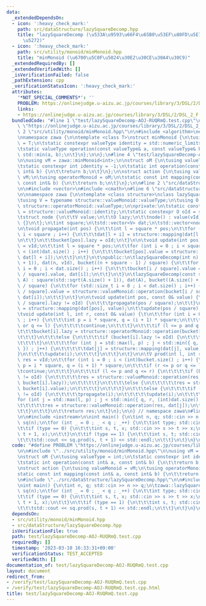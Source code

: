 ```yaml
---
data:
  _extendedDependsOn:
  - icon: ':heavy_check_mark:'
    path: src/dataStructure/lazySquareDecomp.hpp
    title: "lazySquareDecomp (\u533A\u9593\u66F4\u65B0\u53EF\u80FD\u5E73\u65B9\u5206\
      \u5272)"
  - icon: ':heavy_check_mark:'
    path: src/utility/monoid/minMonoid.hpp
    title: "minMonoid (\u6700\u5C0F\u5024\u30E2\u30CE\u30A4\u30C9)"
  _extendedRequiredBy: []
  _extendedVerifiedWith: []
  _isVerificationFailed: false
  _pathExtension: cpp
  _verificationStatusIcon: ':heavy_check_mark:'
  attributes:
    '*NOT_SPECIAL_COMMENTS*': ''
    PROBLEM: https://onlinejudge.u-aizu.ac.jp/courses/library/3/DSL/2/DSL_2_F
    links:
    - https://onlinejudge.u-aizu.ac.jp/courses/library/3/DSL/2/DSL_2_F
  bundledCode: "#line 1 \"test/lazySquareDecomp-AOJ-RUQRmQ.test.cpp\"\n#define PROBLEM\
    \ \"https://onlinejudge.u-aizu.ac.jp/courses/library/3/DSL/2/DSL_2_F\"\n\n#line\
    \ 2 \"src/utility/monoid/minMonoid.hpp\"\n\n#include <algorithm>\n#include <limits>\n\
    \nnamespace zawa {\n\ntemplate <class T>\nstruct minMonoid {\n\tusing valueType\
    \ = T;\n\tstatic constexpr valueType identity = std::numeric_limits<valueType>::max();\n\
    \tstatic valueType operation(const valueType& a, const valueType& b) {\n\t\treturn\
    \ std::min(a, b);\n\t}\n};\n\n};\n#line 4 \"test/lazySquareDecomp-AOJ-RUQRmQ.test.cpp\"\
    \n\nusing vM = zawa::minMonoid<int>;\n\nstruct oM {\n\tusing valueType = int;\n\
    \tstatic constexpr int identity = -1;\n\tstatic int operation(const int& a, const\
    \ int& b) {\n\t\treturn b;\n\t}\n};\n\nstruct action {\n\tusing valueMonoid =\
    \ vM;\n\tusing operatorMonoid = oM;\n\tstatic const int mapping(const int& a,\
    \ const int& b) {\n\t\treturn b;\n\t}\n};\n\n#line 2 \"src/dataStructure/lazySquareDecomp.hpp\"\
    \n\n#include <vector>\n#include <cmath>\n#line 6 \"src/dataStructure/lazySquareDecomp.hpp\"\
    \n\nnamespace zawa {\n\ntemplate <class structure>\nclass lazySquareDecomp {\n\
    \tusing V = typename structure::valueMonoid::valueType;\n\tusing O = typename\
    \ structure::operatorMonoid::valueType;\n\nprivate:\n\tstatic constexpr V vId\
    \ = structure::valueMonoid::identity;\n\tstatic constexpr O oId = structure::operatorMonoid::identity;\n\
    \tstruct node {\n\t\tV value;\n\t\tO lazy;\n\t\tnode() : value(vId), lazy(oId)\
    \ {}\n\t};\n\tint square;\n\tstd::vector<V> dat;\n\tstd::vector<node> bucket;\n\
    \n\tvoid propagate(int pos) {\n\t\tint l = square * pos;\n\t\tfor (int i = 0 ;\
    \ i < square ; i++) {\n\t\t\tdat[l + i] = structure::mapping(dat[l + i], bucket[pos].lazy);\t\
    \n\t\t}\n\t\tbucket[pos].lazy = oId;\n\t}\n\n\tvoid update(int pos) {\n\t\tbucket[pos].value\
    \ = vId;\n\t\tint l = square * pos;\n\t\tfor (int i = 0 ; i < square and l + i\
    \ < (int)dat.size() ; i++) {\n\t\t\tbucket[pos].value = structure::valueMonoid::operation(bucket[pos].value,\
    \ dat[l + i]);\n\t\t}\n\t}\n\t\npublic:\n\tlazySquareDecomp(int n) : square(std::sqrt(n\
    \ + 1)), dat(n, vId), bucket((n + square - 1) / square) {\n\t\tfor (std::size_t\
    \ i = 0 ; i < dat.size() ; i++) {\n\t\t\tbucket[i / square].value = structure::valueMonoid::operation(bucket[i\
    \ / square].value, dat[i]);\n\t\t}\n\t}\n\tlazySquareDecomp(const std::vector<V>&\
    \ A) : square(std::sqrt(A.size() + 1)), dat(A), bucket((A.size() + square - 1)\
    \ / square) {\n\t\tfor (std::size_t i = 0 ; i < dat.size() ; i++) {\n\t\t\tbucket[i\
    \ / square].value = structure::valueMonoid::operation(bucket[i / square].value,\
    \ dat[i]);\n\t\t}\n\t}\n\n\tvoid update(int pos, const O& value) {\n\t\tif (bucket[pos\
    \ / square].lazy != oId) {\n\t\t\tpropagate(pos / square);\n\t\t}\n\t\tdat[pos]\
    \ = structure::mapping(dat[pos], value);\n\t\tupdate(pos / square);\n\t}\t\n\n\
    \tvoid update(int l, int r, const O& value) {\t\n\t\tfor (int i = 0 ; i < (int)bucket.size()\
    \ ; i++) {\n\t\t\tint p = i * square, q = (i + 1) * square;\n\t\t\tif (r <= p\
    \ or q <= l) {\n\t\t\t\tcontinue;\n\t\t\t}\n\t\t\tif (l <= p and q <= r) {\n\t\
    \t\t\tbucket[i].lazy = structure::operatorMonoid::operation(bucket[i].lazy, value);\n\
    \t\t\t}\n\t\t\telse {\n\t\t\t\tif (bucket[i].lazy != oId) {\n\t\t\t\t\tpropagate(i);\n\
    \t\t\t\t}\n\t\t\t\tfor (int j = std::max(l, p) ; j < std::min({ q, r, (int)dat.size()\
    \ }) ; j++) {\n\t\t\t\t\tdat[j] = structure::mapping(dat[j], value);\n\t\t\t\t\
    }\n\t\t\t\tupdate(i);\n\t\t\t}\n\t\t}\n\t}\n\n\tV prod(int l, int r) {\n\t\tV\
    \ res = vId;\n\t\tfor (int i = 0 ; i < (int)bucket.size() ; i++) {\n\t\t\tint\
    \ p = i * square, q = (i + 1) * square;\n\t\t\tif (r <= p or q <= l) {\n\t\t\t\
    \tcontinue;\n\t\t\t}\n\t\t\tif (l <= p and q <= r) {\n\t\t\t\tif (bucket[i].lazy\
    \ != oId) {\n\t\t\t\t\tres = structure::valueMonoid::operation(res, structure::mapping(bucket[i].value,\
    \ bucket[i].lazy));\n\t\t\t\t}\n\t\t\t\telse {\n\t\t\t\t\tres = structure::valueMonoid::operation(res,\
    \ bucket[i].value);\n\t\t\t\t}\n\t\t\t}\n\t\t\telse {\n\t\t\t\tif (bucket[i].lazy\
    \ != oId) {\n\t\t\t\t\tpropagate(i);\n\t\t\t\t\tupdate(i);\n\t\t\t\t}\n\t\t\t\t\
    for (int j = std::max(l, p) ; j < std::min({ q, r, (int)dat.size() }) ; j++) {\n\
    \t\t\t\t\tres = structure::valueMonoid::operation(res, dat[j]);\n\t\t\t\t}\n\t\
    \t\t}\n\t\t}\n\t\treturn res;\n\t}\n};\n\n} // namespace zawa\n#line 24 \"test/lazySquareDecomp-AOJ-RUQRmQ.test.cpp\"\
    \n\n#include <iostream>\n\nint main() {\n\tint n, q; std::cin >> n >> q;\n\tzawa::lazySquareDecomp<action>\
    \ sq(n);\n\tfor (int _ = 0 ; _ < q ; _++) {\n\t\tint type; std::cin >> type;\n\
    \t\tif (type == 0) {\n\t\t\tint s, t, x; std::cin >> s >> t >> x;\n\t\t\tsq.update(s,\
    \ t + 1, x);\n\t\t}\n\t\tif (type == 1) {\n\t\t\tint s, t; std::cin >> s >> t;\n\
    \t\t\tstd::cout << sq.prod(s, t + 1) << std::endl;\n\t\t}\n\t}\n}\n"
  code: "#define PROBLEM \"https://onlinejudge.u-aizu.ac.jp/courses/library/3/DSL/2/DSL_2_F\"\
    \n\n#include \"../src/utility/monoid/minMonoid.hpp\"\n\nusing vM = zawa::minMonoid<int>;\n\
    \nstruct oM {\n\tusing valueType = int;\n\tstatic constexpr int identity = -1;\n\
    \tstatic int operation(const int& a, const int& b) {\n\t\treturn b;\n\t}\n};\n\
    \nstruct action {\n\tusing valueMonoid = vM;\n\tusing operatorMonoid = oM;\n\t\
    static const int mapping(const int& a, const int& b) {\n\t\treturn b;\n\t}\n};\n\
    \n#include \"../src/dataStructure/lazySquareDecomp.hpp\"\n\n#include <iostream>\n\
    \nint main() {\n\tint n, q; std::cin >> n >> q;\n\tzawa::lazySquareDecomp<action>\
    \ sq(n);\n\tfor (int _ = 0 ; _ < q ; _++) {\n\t\tint type; std::cin >> type;\n\
    \t\tif (type == 0) {\n\t\t\tint s, t, x; std::cin >> s >> t >> x;\n\t\t\tsq.update(s,\
    \ t + 1, x);\n\t\t}\n\t\tif (type == 1) {\n\t\t\tint s, t; std::cin >> s >> t;\n\
    \t\t\tstd::cout << sq.prod(s, t + 1) << std::endl;\n\t\t}\n\t}\n}\n"
  dependsOn:
  - src/utility/monoid/minMonoid.hpp
  - src/dataStructure/lazySquareDecomp.hpp
  isVerificationFile: true
  path: test/lazySquareDecomp-AOJ-RUQRmQ.test.cpp
  requiredBy: []
  timestamp: '2023-03-10 16:33:31+09:00'
  verificationStatus: TEST_ACCEPTED
  verifiedWith: []
documentation_of: test/lazySquareDecomp-AOJ-RUQRmQ.test.cpp
layout: document
redirect_from:
- /verify/test/lazySquareDecomp-AOJ-RUQRmQ.test.cpp
- /verify/test/lazySquareDecomp-AOJ-RUQRmQ.test.cpp.html
title: test/lazySquareDecomp-AOJ-RUQRmQ.test.cpp
---
```

